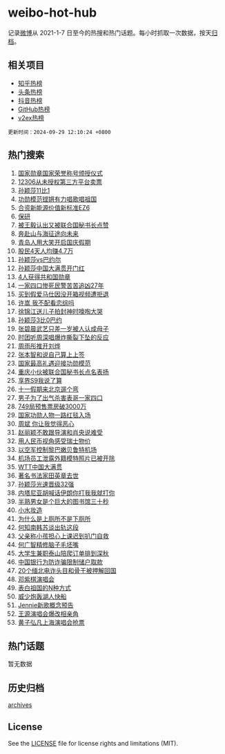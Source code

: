 # weibo-hot-hub

记录[微博](https://www.weibo.com)从 2021-1-7 日至今的热搜和热门话题。每小时抓取一次数据，按天[归档](archives)。

## 相关项目

- [知乎热榜](https://github.com/lonnyzhang423/zhihu-hot-hub)
- [头条热榜](https://github.com/lonnyzhang423/toutiao-hot-hub)
- [抖音热榜](https://github.com/lonnyzhang423/douyin-hot-hub)
- [GitHub热榜](https://github.com/lonnyzhang423/github-hot-hub)
- [v2ex热榜](https://github.com/lonnyzhang423/v2ex-hot-hub)


`更新时间：2024-09-29 12:10:24 +0800`

## 热门搜索

1. [国家勋章国家荣誉称号颁授仪式](https://m.weibo.cn/search?containerid=100103type%3D1%26t%3D10%26q%3D%23%E5%9B%BD%E5%AE%B6%E5%8B%8B%E7%AB%A0%E5%9B%BD%E5%AE%B6%E8%8D%A3%E8%AA%89%E7%A7%B0%E5%8F%B7%E9%A2%81%E6%8E%88%E4%BB%AA%E5%BC%8F%23&stream_entry_id=51&isnewpage=1&extparam=seat%3D1%26dgr%3D0%26filter_type%3Drealtimehot%26stream_entry_id%3D51%26c_type%3D51%26pos%3D0%26cate%3D10103%26q%3D%2523%25E5%259B%25BD%25E5%25AE%25B6%25E5%258B%258B%25E7%25AB%25A0%25E5%259B%25BD%25E5%25AE%25B6%25E8%258D%25A3%25E8%25AA%2589%25E7%25A7%25B0%25E5%258F%25B7%25E9%25A2%2581%25E6%258E%2588%25E4%25BB%25AA%25E5%25BC%258F%2523%26display_time%3D1727583023%26pre_seqid%3D17275830232980117138051)
1. [12306从未授权第三方平台卖票](https://m.weibo.cn/search?containerid=100103type%3D1%26t%3D10%26q%3D%2312306%E4%BB%8E%E6%9C%AA%E6%8E%88%E6%9D%83%E7%AC%AC%E4%B8%89%E6%96%B9%E5%B9%B3%E5%8F%B0%E5%8D%96%E7%A5%A8%23&stream_entry_id=31&isnewpage=1&extparam=seat%3D1%26realpos%3D1%26stream_entry_id%3D31%26band_rank%3D1%26q%3D%252312306%25E4%25BB%258E%25E6%259C%25AA%25E6%258E%2588%25E6%259D%2583%25E7%25AC%25AC%25E4%25B8%2589%25E6%2596%25B9%25E5%25B9%25B3%25E5%258F%25B0%25E5%258D%2596%25E7%25A5%25A8%2523%26flag%3D1%26filter_type%3Drealtimehot%26c_type%3D31%26pos%3D0%26lcate%3D5001%26cate%3D5001%26dgr%3D0%26display_time%3D1727583023%26pre_seqid%3D17275830232980117138051)
1. [孙颖莎11比1](https://m.weibo.cn/search?containerid=100103type%3D1%26t%3D10%26q%3D%23%E5%AD%99%E9%A2%96%E8%8E%8E11%E6%AF%941%23&stream_entry_id=31&isnewpage=1&extparam=seat%3D1%26realpos%3D2%26stream_entry_id%3D31%26band_rank%3D2%26q%3D%2523%25E5%25AD%2599%25E9%25A2%2596%25E8%258E%258E11%25E6%25AF%25941%2523%26flag%3D1%26filter_type%3Drealtimehot%26c_type%3D31%26pos%3D1%26lcate%3D5001%26cate%3D5001%26dgr%3D0%26display_time%3D1727583023%26pre_seqid%3D17275830232980117138051)
1. [功勋模范铿锵有力唱歌唱祖国](https://m.weibo.cn/search?containerid=100103type%3D1%26t%3D10%26q%3D%23%E5%8A%9F%E5%8B%8B%E6%A8%A1%E8%8C%83%E9%93%BF%E9%94%B5%E6%9C%89%E5%8A%9B%E5%94%B1%E6%AD%8C%E5%94%B1%E7%A5%96%E5%9B%BD%23&stream_entry_id=31&isnewpage=1&extparam=seat%3D1%26realpos%3D3%26stream_entry_id%3D31%26band_rank%3D3%26q%3D%2523%25E5%258A%259F%25E5%258B%258B%25E6%25A8%25A1%25E8%258C%2583%25E9%2593%25BF%25E9%2594%25B5%25E6%259C%2589%25E5%258A%259B%25E5%2594%25B1%25E6%25AD%258C%25E5%2594%25B1%25E7%25A5%2596%25E5%259B%25BD%2523%26flag%3D0%26filter_type%3Drealtimehot%26c_type%3D31%26pos%3D2%26lcate%3D5001%26cate%3D5001%26dgr%3D0%26display_time%3D1727583023%26pre_seqid%3D17275830232980117138051)
1. [合资新能源价值新标准EZ6](https://m.weibo.cn/search?containerid=100103type%3D1%26t%3D10%26q%3D%23%E5%90%88%E8%B5%84%E6%96%B0%E8%83%BD%E6%BA%90%E4%BB%B7%E5%80%BC%E6%96%B0%E6%A0%87%E5%87%86EZ6%23&stream_entry_id=31&isnewpage=1&extparam=seat%3D1%26topic_ad%3D1%26stream_entry_id%3D31%26band_rank%3D4%26q%3D%2523%25E5%2590%2588%25E8%25B5%2584%25E6%2596%25B0%25E8%2583%25BD%25E6%25BA%2590%25E4%25BB%25B7%25E5%2580%25BC%25E6%2596%25B0%25E6%25A0%2587%25E5%2587%2586EZ6%2523%26dgr%3D0%26filter_type%3Drealtimehot%26adid%3D257771%26c_type%3D31%26pos%3D3%26lcate%3D5001%26cate%3D5001%26is_ad_pos%3D1%26display_time%3D1727583023%26pre_seqid%3D17275830232980117138051)
1. [保研](https://m.weibo.cn/search?containerid=100103type%3D1%26t%3D10%26q%3D%E4%BF%9D%E7%A0%94&stream_entry_id=31&isnewpage=1&extparam=seat%3D1%26realpos%3D4%26stream_entry_id%3D31%26band_rank%3D4%26q%3D%25E4%25BF%259D%25E7%25A0%2594%26flag%3D1%26filter_type%3Drealtimehot%26c_type%3D31%26pos%3D4%26lcate%3D5001%26cate%3D5001%26dgr%3D0%26display_time%3D1727583023%26pre_seqid%3D17275830232980117138051)
1. [被王毅认出又被联合国秘书长点赞](https://m.weibo.cn/search?containerid=100103type%3D1%26t%3D10%26q%3D%23%E8%A2%AB%E7%8E%8B%E6%AF%85%E8%AE%A4%E5%87%BA%E5%8F%88%E8%A2%AB%E8%81%94%E5%90%88%E5%9B%BD%E7%A7%98%E4%B9%A6%E9%95%BF%E7%82%B9%E8%B5%9E%23&stream_entry_id=31&isnewpage=1&extparam=seat%3D1%26realpos%3D5%26stream_entry_id%3D31%26band_rank%3D5%26q%3D%2523%25E8%25A2%25AB%25E7%258E%258B%25E6%25AF%2585%25E8%25AE%25A4%25E5%2587%25BA%25E5%258F%2588%25E8%25A2%25AB%25E8%2581%2594%25E5%2590%2588%25E5%259B%25BD%25E7%25A7%2598%25E4%25B9%25A6%25E9%2595%25BF%25E7%2582%25B9%25E8%25B5%259E%2523%26flag%3D1%26filter_type%3Drealtimehot%26c_type%3D31%26pos%3D5%26lcate%3D5001%26cate%3D5001%26dgr%3D0%26display_time%3D1727583023%26pre_seqid%3D17275830232980117138051)
1. [奔赴山与海征途向未来](https://m.weibo.cn/search?containerid=100103type%3D1%26t%3D10%26q%3D%23%E5%A5%94%E8%B5%B4%E5%B1%B1%E4%B8%8E%E6%B5%B7%E5%BE%81%E9%80%94%E5%90%91%E6%9C%AA%E6%9D%A5%23&stream_entry_id=31&isnewpage=1&extparam=seat%3D1%26realpos%3D6%26stream_entry_id%3D31%26band_rank%3D6%26q%3D%2523%25E5%25A5%2594%25E8%25B5%25B4%25E5%25B1%25B1%25E4%25B8%258E%25E6%25B5%25B7%25E5%25BE%2581%25E9%2580%2594%25E5%2590%2591%25E6%259C%25AA%25E6%259D%25A5%2523%26flag%3D1%26filter_type%3Drealtimehot%26c_type%3D31%26pos%3D6%26lcate%3D5001%26cate%3D5001%26dgr%3D0%26display_time%3D1727583023%26pre_seqid%3D17275830232980117138051)
1. [青岛人用大笑开启国庆假期](https://m.weibo.cn/search?containerid=100103type%3D1%26t%3D10%26q%3D%23%E9%9D%92%E5%B2%9B%E4%BA%BA%E7%94%A8%E5%A4%A7%E7%AC%91%E5%BC%80%E5%90%AF%E5%9B%BD%E5%BA%86%E5%81%87%E6%9C%9F%23&stream_entry_id=31&isnewpage=1&extparam=seat%3D1%26topic_ad%3D1%26stream_entry_id%3D31%26band_rank%3D7%26q%3D%2523%25E9%259D%2592%25E5%25B2%259B%25E4%25BA%25BA%25E7%2594%25A8%25E5%25A4%25A7%25E7%25AC%2591%25E5%25BC%2580%25E5%2590%25AF%25E5%259B%25BD%25E5%25BA%2586%25E5%2581%2587%25E6%259C%259F%2523%26dgr%3D0%26filter_type%3Drealtimehot%26adid%3D257967%26c_type%3D31%26pos%3D7%26lcate%3D5001%26cate%3D5001%26is_ad_pos%3D1%26display_time%3D1727583023%26pre_seqid%3D17275830232980117138051)
1. [股民4天人均赚4.7万](https://m.weibo.cn/search?containerid=100103type%3D1%26t%3D10%26q%3D%23%E8%82%A1%E6%B0%914%E5%A4%A9%E4%BA%BA%E5%9D%87%E8%B5%9A4.7%E4%B8%87%23&stream_entry_id=31&isnewpage=1&extparam=seat%3D1%26realpos%3D7%26stream_entry_id%3D31%26band_rank%3D7%26q%3D%2523%25E8%2582%25A1%25E6%25B0%25914%25E5%25A4%25A9%25E4%25BA%25BA%25E5%259D%2587%25E8%25B5%259A4.7%25E4%25B8%2587%2523%26flag%3D2%26filter_type%3Drealtimehot%26c_type%3D31%26pos%3D8%26lcate%3D5001%26cate%3D5001%26dgr%3D0%26display_time%3D1727583023%26pre_seqid%3D17275830232980117138051)
1. [孙颖莎vs巴约尔](https://m.weibo.cn/search?containerid=100103type%3D1%26t%3D10%26q%3D%23%E5%AD%99%E9%A2%96%E8%8E%8Evs%E5%B7%B4%E7%BA%A6%E5%B0%94%23&stream_entry_id=31&isnewpage=1&extparam=seat%3D1%26realpos%3D8%26stream_entry_id%3D31%26band_rank%3D8%26q%3D%2523%25E5%25AD%2599%25E9%25A2%2596%25E8%258E%258Evs%25E5%25B7%25B4%25E7%25BA%25A6%25E5%25B0%2594%2523%26flag%3D0%26filter_type%3Drealtimehot%26c_type%3D31%26pos%3D9%26lcate%3D5001%26cate%3D5001%26dgr%3D0%26display_time%3D1727583023%26pre_seqid%3D17275830232980117138051)
1. [孙颖莎中国大满贯开门红](https://m.weibo.cn/search?containerid=100103type%3D1%26t%3D10%26q%3D%23%E5%AD%99%E9%A2%96%E8%8E%8E%E4%B8%AD%E5%9B%BD%E5%A4%A7%E6%BB%A1%E8%B4%AF%E5%BC%80%E9%97%A8%E7%BA%A2%23&stream_entry_id=31&isnewpage=1&extparam=seat%3D1%26realpos%3D9%26stream_entry_id%3D31%26band_rank%3D9%26q%3D%2523%25E5%25AD%2599%25E9%25A2%2596%25E8%258E%258E%25E4%25B8%25AD%25E5%259B%25BD%25E5%25A4%25A7%25E6%25BB%25A1%25E8%25B4%25AF%25E5%25BC%2580%25E9%2597%25A8%25E7%25BA%25A2%2523%26flag%3D1%26filter_type%3Drealtimehot%26c_type%3D31%26pos%3D10%26lcate%3D5001%26cate%3D5001%26dgr%3D0%26display_time%3D1727583023%26pre_seqid%3D17275830232980117138051)
1. [4人获得共和国勋章](https://m.weibo.cn/search?containerid=100103type%3D1%26t%3D10%26q%3D%234%E4%BA%BA%E8%8E%B7%E5%BE%97%E5%85%B1%E5%92%8C%E5%9B%BD%E5%8B%8B%E7%AB%A0%23&stream_entry_id=31&isnewpage=1&extparam=seat%3D1%26realpos%3D10%26stream_entry_id%3D31%26band_rank%3D10%26q%3D%25234%25E4%25BA%25BA%25E8%258E%25B7%25E5%25BE%2597%25E5%2585%25B1%25E5%2592%258C%25E5%259B%25BD%25E5%258B%258B%25E7%25AB%25A0%2523%26flag%3D1%26filter_type%3Drealtimehot%26c_type%3D31%26pos%3D11%26lcate%3D5001%26cate%3D5001%26dgr%3D0%26display_time%3D1727583023%26pre_seqid%3D17275830232980117138051)
1. [一家四口惨死民警苦苦追凶27年](https://m.weibo.cn/search?containerid=100103type%3D1%26t%3D10%26q%3D%23%E4%B8%80%E5%AE%B6%E5%9B%9B%E5%8F%A3%E6%83%A8%E6%AD%BB%E6%B0%91%E8%AD%A6%E8%8B%A6%E8%8B%A6%E8%BF%BD%E5%87%B627%E5%B9%B4%23&stream_entry_id=31&isnewpage=1&extparam=seat%3D1%26realpos%3D11%26stream_entry_id%3D31%26band_rank%3D11%26q%3D%2523%25E4%25B8%2580%25E5%25AE%25B6%25E5%259B%259B%25E5%258F%25A3%25E6%2583%25A8%25E6%25AD%25BB%25E6%25B0%2591%25E8%25AD%25A6%25E8%258B%25A6%25E8%258B%25A6%25E8%25BF%25BD%25E5%2587%25B627%25E5%25B9%25B4%2523%26flag%3D1%26filter_type%3Drealtimehot%26c_type%3D31%26pos%3D12%26lcate%3D5001%26cate%3D5001%26dgr%3D0%26display_time%3D1727583023%26pre_seqid%3D17275830232980117138051)
1. [买到假爱马仕因没开箱视频遭拒退](https://m.weibo.cn/search?containerid=100103type%3D1%26t%3D10%26q%3D%23%E4%B9%B0%E5%88%B0%E5%81%87%E7%88%B1%E9%A9%AC%E4%BB%95%E5%9B%A0%E6%B2%A1%E5%BC%80%E7%AE%B1%E8%A7%86%E9%A2%91%E9%81%AD%E6%8B%92%E9%80%80%23&stream_entry_id=31&isnewpage=1&extparam=seat%3D1%26realpos%3D12%26stream_entry_id%3D31%26band_rank%3D12%26q%3D%2523%25E4%25B9%25B0%25E5%2588%25B0%25E5%2581%2587%25E7%2588%25B1%25E9%25A9%25AC%25E4%25BB%2595%25E5%259B%25A0%25E6%25B2%25A1%25E5%25BC%2580%25E7%25AE%25B1%25E8%25A7%2586%25E9%25A2%2591%25E9%2581%25AD%25E6%258B%2592%25E9%2580%2580%2523%26flag%3D1%26filter_type%3Drealtimehot%26c_type%3D31%26pos%3D13%26lcate%3D5001%26cate%3D5001%26dgr%3D0%26display_time%3D1727583023%26pre_seqid%3D17275830232980117138051)
1. [许嵩 我不配看恋综吗](https://m.weibo.cn/search?containerid=100103type%3D1%26t%3D10%26q%3D%E8%AE%B8%E5%B5%A9+%E6%88%91%E4%B8%8D%E9%85%8D%E7%9C%8B%E6%81%8B%E7%BB%BC%E5%90%97&stream_entry_id=31&isnewpage=1&extparam=seat%3D1%26realpos%3D13%26stream_entry_id%3D31%26band_rank%3D13%26q%3D%25E8%25AE%25B8%25E5%25B5%25A9%2520%25E6%2588%2591%25E4%25B8%258D%25E9%2585%258D%25E7%259C%258B%25E6%2581%258B%25E7%25BB%25BC%25E5%2590%2597%26flag%3D2%26filter_type%3Drealtimehot%26c_type%3D31%26pos%3D14%26lcate%3D5001%26cate%3D5001%26dgr%3D0%26display_time%3D1727583023%26pre_seqid%3D17275830232980117138051)
1. [徐锦江送儿子拍封神时嚎啕大哭](https://m.weibo.cn/search?containerid=100103type%3D1%26t%3D10%26q%3D%E5%BE%90%E9%94%A6%E6%B1%9F%E9%80%81%E5%84%BF%E5%AD%90%E6%8B%8D%E5%B0%81%E7%A5%9E%E6%97%B6%E5%9A%8E%E5%95%95%E5%A4%A7%E5%93%AD&stream_entry_id=31&isnewpage=1&extparam=seat%3D1%26realpos%3D14%26stream_entry_id%3D31%26band_rank%3D14%26q%3D%25E5%25BE%2590%25E9%2594%25A6%25E6%25B1%259F%25E9%2580%2581%25E5%2584%25BF%25E5%25AD%2590%25E6%258B%258D%25E5%25B0%2581%25E7%25A5%259E%25E6%2597%25B6%25E5%259A%258E%25E5%2595%2595%25E5%25A4%25A7%25E5%2593%25AD%26flag%3D1%26filter_type%3Drealtimehot%26c_type%3D31%26pos%3D15%26lcate%3D5001%26cate%3D5001%26dgr%3D0%26display_time%3D1727583023%26pre_seqid%3D17275830232980117138051)
1. [孙颖莎3比0巴约](https://m.weibo.cn/search?containerid=100103type%3D1%26t%3D10%26q%3D%23%E5%AD%99%E9%A2%96%E8%8E%8E3%E6%AF%940%E5%B7%B4%E7%BA%A6%23&stream_entry_id=31&isnewpage=1&extparam=seat%3D1%26realpos%3D15%26stream_entry_id%3D31%26band_rank%3D15%26q%3D%2523%25E5%25AD%2599%25E9%25A2%2596%25E8%258E%258E3%25E6%25AF%25940%25E5%25B7%25B4%25E7%25BA%25A6%2523%26flag%3D1%26filter_type%3Drealtimehot%26c_type%3D31%26pos%3D16%26lcate%3D5001%26cate%3D5001%26dgr%3D0%26display_time%3D1727583023%26pre_seqid%3D17275830232980117138051)
1. [张碧晨武艺只差一岁被人认成母子](https://m.weibo.cn/search?containerid=100103type%3D1%26t%3D10%26q%3D%E5%BC%A0%E7%A2%A7%E6%99%A8%E6%AD%A6%E8%89%BA%E5%8F%AA%E5%B7%AE%E4%B8%80%E5%B2%81%E8%A2%AB%E4%BA%BA%E8%AE%A4%E6%88%90%E6%AF%8D%E5%AD%90&stream_entry_id=31&isnewpage=1&extparam=seat%3D1%26realpos%3D16%26stream_entry_id%3D31%26band_rank%3D16%26q%3D%25E5%25BC%25A0%25E7%25A2%25A7%25E6%2599%25A8%25E6%25AD%25A6%25E8%2589%25BA%25E5%258F%25AA%25E5%25B7%25AE%25E4%25B8%2580%25E5%25B2%2581%25E8%25A2%25AB%25E4%25BA%25BA%25E8%25AE%25A4%25E6%2588%2590%25E6%25AF%258D%25E5%25AD%2590%26flag%3D1%26filter_type%3Drealtimehot%26c_type%3D31%26pos%3D17%26lcate%3D5001%26cate%3D5001%26dgr%3D0%26display_time%3D1727583023%26pre_seqid%3D17275830232980117138051)
1. [时团听周深唱爆炸撕裂下坠的反应](https://m.weibo.cn/search?containerid=100103type%3D1%26t%3D10%26q%3D%23%E6%97%B6%E5%9B%A2%E5%90%AC%E5%91%A8%E6%B7%B1%E5%94%B1%E7%88%86%E7%82%B8%E6%92%95%E8%A3%82%E4%B8%8B%E5%9D%A0%E7%9A%84%E5%8F%8D%E5%BA%94%23&stream_entry_id=31&isnewpage=1&extparam=seat%3D1%26realpos%3D17%26stream_entry_id%3D31%26band_rank%3D17%26q%3D%2523%25E6%2597%25B6%25E5%259B%25A2%25E5%2590%25AC%25E5%2591%25A8%25E6%25B7%25B1%25E5%2594%25B1%25E7%2588%2586%25E7%2582%25B8%25E6%2592%2595%25E8%25A3%2582%25E4%25B8%258B%25E5%259D%25A0%25E7%259A%2584%25E5%258F%258D%25E5%25BA%2594%2523%26flag%3D1%26filter_type%3Drealtimehot%26c_type%3D31%26pos%3D18%26lcate%3D5001%26cate%3D5001%26dgr%3D0%26display_time%3D1727583023%26pre_seqid%3D17275830232980117138051)
1. [周雨彤推开刘烨](https://m.weibo.cn/search?containerid=100103type%3D1%26t%3D10%26q%3D%E5%91%A8%E9%9B%A8%E5%BD%A4%E6%8E%A8%E5%BC%80%E5%88%98%E7%83%A8&stream_entry_id=31&isnewpage=1&extparam=seat%3D1%26realpos%3D18%26stream_entry_id%3D31%26band_rank%3D18%26q%3D%25E5%2591%25A8%25E9%259B%25A8%25E5%25BD%25A4%25E6%258E%25A8%25E5%25BC%2580%25E5%2588%2598%25E7%2583%25A8%26flag%3D0%26filter_type%3Drealtimehot%26c_type%3D31%26pos%3D19%26lcate%3D5001%26cate%3D5001%26dgr%3D0%26display_time%3D1727583023%26pre_seqid%3D17275830232980117138051)
1. [张本智和说自己算上上签](https://m.weibo.cn/search?containerid=100103type%3D1%26t%3D10%26q%3D%23%E5%BC%A0%E6%9C%AC%E6%99%BA%E5%92%8C%E8%AF%B4%E8%87%AA%E5%B7%B1%E7%AE%97%E4%B8%8A%E4%B8%8A%E7%AD%BE%23&stream_entry_id=31&isnewpage=1&extparam=seat%3D1%26realpos%3D19%26stream_entry_id%3D31%26band_rank%3D19%26q%3D%2523%25E5%25BC%25A0%25E6%259C%25AC%25E6%2599%25BA%25E5%2592%258C%25E8%25AF%25B4%25E8%2587%25AA%25E5%25B7%25B1%25E7%25AE%2597%25E4%25B8%258A%25E4%25B8%258A%25E7%25AD%25BE%2523%26flag%3D1%26filter_type%3Drealtimehot%26c_type%3D31%26pos%3D20%26lcate%3D5001%26cate%3D5001%26dgr%3D0%26display_time%3D1727583023%26pre_seqid%3D17275830232980117138051)
1. [国家最高礼遇迎接功勋模范](https://m.weibo.cn/search?containerid=100103type%3D1%26t%3D10%26q%3D%23%E5%9B%BD%E5%AE%B6%E6%9C%80%E9%AB%98%E7%A4%BC%E9%81%87%E8%BF%8E%E6%8E%A5%E5%8A%9F%E5%8B%8B%E6%A8%A1%E8%8C%83%23&stream_entry_id=31&isnewpage=1&extparam=seat%3D1%26realpos%3D20%26stream_entry_id%3D31%26band_rank%3D20%26q%3D%2523%25E5%259B%25BD%25E5%25AE%25B6%25E6%259C%2580%25E9%25AB%2598%25E7%25A4%25BC%25E9%2581%2587%25E8%25BF%258E%25E6%258E%25A5%25E5%258A%259F%25E5%258B%258B%25E6%25A8%25A1%25E8%258C%2583%2523%26flag%3D0%26filter_type%3Drealtimehot%26c_type%3D31%26pos%3D21%26lcate%3D5001%26cate%3D5001%26dgr%3D0%26display_time%3D1727583023%26pre_seqid%3D17275830232980117138051)
1. [重庆小伙被联合国秘书长点名表扬](https://m.weibo.cn/search?containerid=100103type%3D1%26t%3D10%26q%3D%23%E9%87%8D%E5%BA%86%E5%B0%8F%E4%BC%99%E8%A2%AB%E8%81%94%E5%90%88%E5%9B%BD%E7%A7%98%E4%B9%A6%E9%95%BF%E7%82%B9%E5%90%8D%E8%A1%A8%E6%89%AC%23&stream_entry_id=31&isnewpage=1&extparam=seat%3D1%26realpos%3D21%26stream_entry_id%3D31%26band_rank%3D21%26q%3D%2523%25E9%2587%258D%25E5%25BA%2586%25E5%25B0%258F%25E4%25BC%2599%25E8%25A2%25AB%25E8%2581%2594%25E5%2590%2588%25E5%259B%25BD%25E7%25A7%2598%25E4%25B9%25A6%25E9%2595%25BF%25E7%2582%25B9%25E5%2590%258D%25E8%25A1%25A8%25E6%2589%25AC%2523%26flag%3D1%26filter_type%3Drealtimehot%26c_type%3D31%26pos%3D22%26lcate%3D5001%26cate%3D5001%26dgr%3D0%26display_time%3D1727583023%26pre_seqid%3D17275830232980117138051)
1. [享界S9我说了算](https://m.weibo.cn/search?containerid=100103type%3D1%26t%3D10%26q%3D%23%E4%BA%AB%E7%95%8CS9%E6%88%91%E8%AF%B4%E4%BA%86%E7%AE%97%23&stream_entry_id=31&isnewpage=1&extparam=seat%3D1%26realpos%3D22%26stream_entry_id%3D31%26band_rank%3D22%26q%3D%2523%25E4%25BA%25AB%25E7%2595%258CS9%25E6%2588%2591%25E8%25AF%25B4%25E4%25BA%2586%25E7%25AE%2597%2523%26flag%3D0%26filter_type%3Drealtimehot%26adid%3D257735%26c_type%3D31%26pos%3D23%26lcate%3D5001%26cate%3D5001%26dgr%3D0%26display_time%3D1727583023%26pre_seqid%3D17275830232980117138051)
1. [十一假期来北京遛个弯](https://m.weibo.cn/search?containerid=100103type%3D1%26t%3D10%26q%3D%23%E5%8D%81%E4%B8%80%E5%81%87%E6%9C%9F%E6%9D%A5%E5%8C%97%E4%BA%AC%E9%81%9B%E4%B8%AA%E5%BC%AF%23&stream_entry_id=31&isnewpage=1&extparam=seat%3D1%26realpos%3D23%26stream_entry_id%3D31%26band_rank%3D23%26q%3D%2523%25E5%258D%2581%25E4%25B8%2580%25E5%2581%2587%25E6%259C%259F%25E6%259D%25A5%25E5%258C%2597%25E4%25BA%25AC%25E9%2581%259B%25E4%25B8%25AA%25E5%25BC%25AF%2523%26flag%3D0%26filter_type%3Drealtimehot%26adid%3D256992%26c_type%3D31%26pos%3D24%26lcate%3D5001%26cate%3D5001%26dgr%3D0%26display_time%3D1727583023%26pre_seqid%3D17275830232980117138051)
1. [男子为了出气杀害表哥一家四口](https://m.weibo.cn/search?containerid=100103type%3D1%26t%3D10%26q%3D%23%E7%94%B7%E5%AD%90%E4%B8%BA%E4%BA%86%E5%87%BA%E6%B0%94%E6%9D%80%E5%AE%B3%E8%A1%A8%E5%93%A5%E4%B8%80%E5%AE%B6%E5%9B%9B%E5%8F%A3%23&stream_entry_id=31&isnewpage=1&extparam=seat%3D1%26realpos%3D24%26stream_entry_id%3D31%26band_rank%3D24%26q%3D%2523%25E7%2594%25B7%25E5%25AD%2590%25E4%25B8%25BA%25E4%25BA%2586%25E5%2587%25BA%25E6%25B0%2594%25E6%259D%2580%25E5%25AE%25B3%25E8%25A1%25A8%25E5%2593%25A5%25E4%25B8%2580%25E5%25AE%25B6%25E5%259B%259B%25E5%258F%25A3%2523%26flag%3D1%26filter_type%3Drealtimehot%26c_type%3D31%26pos%3D25%26lcate%3D5001%26cate%3D5001%26dgr%3D0%26display_time%3D1727583023%26pre_seqid%3D17275830232980117138051)
1. [749局预售票房破3000万](https://m.weibo.cn/search?containerid=100103type%3D1%26t%3D10%26q%3D%23749%E5%B1%80%E9%A2%84%E5%94%AE%E7%A5%A8%E6%88%BF%E7%A0%B43000%E4%B8%87%23&stream_entry_id=31&isnewpage=1&extparam=seat%3D1%26realpos%3D25%26stream_entry_id%3D31%26band_rank%3D25%26q%3D%2523749%25E5%25B1%2580%25E9%25A2%2584%25E5%2594%25AE%25E7%25A5%25A8%25E6%2588%25BF%25E7%25A0%25B43000%25E4%25B8%2587%2523%26flag%3D1%26filter_type%3Drealtimehot%26c_type%3D31%26pos%3D26%26lcate%3D5001%26cate%3D5001%26dgr%3D0%26display_time%3D1727583023%26pre_seqid%3D17275830232980117138051)
1. [国家功勋人物一路红毯入场](https://m.weibo.cn/search?containerid=100103type%3D1%26t%3D10%26q%3D%23%E5%9B%BD%E5%AE%B6%E5%8A%9F%E5%8B%8B%E4%BA%BA%E7%89%A9%E4%B8%80%E8%B7%AF%E7%BA%A2%E6%AF%AF%E5%85%A5%E5%9C%BA%23&stream_entry_id=31&isnewpage=1&extparam=seat%3D1%26realpos%3D26%26stream_entry_id%3D31%26band_rank%3D26%26q%3D%2523%25E5%259B%25BD%25E5%25AE%25B6%25E5%258A%259F%25E5%258B%258B%25E4%25BA%25BA%25E7%2589%25A9%25E4%25B8%2580%25E8%25B7%25AF%25E7%25BA%25A2%25E6%25AF%25AF%25E5%2585%25A5%25E5%259C%25BA%2523%26flag%3D0%26filter_type%3Drealtimehot%26c_type%3D31%26pos%3D27%26lcate%3D5001%26cate%3D5001%26dgr%3D0%26display_time%3D1727583023%26pre_seqid%3D17275830232980117138051)
1. [周斌 你让我觉得恶心](https://m.weibo.cn/search?containerid=100103type%3D1%26t%3D10%26q%3D%E5%91%A8%E6%96%8C+%E4%BD%A0%E8%AE%A9%E6%88%91%E8%A7%89%E5%BE%97%E6%81%B6%E5%BF%83&stream_entry_id=31&isnewpage=1&extparam=seat%3D1%26realpos%3D27%26stream_entry_id%3D31%26band_rank%3D27%26q%3D%25E5%2591%25A8%25E6%2596%258C%2520%25E4%25BD%25A0%25E8%25AE%25A9%25E6%2588%2591%25E8%25A7%2589%25E5%25BE%2597%25E6%2581%25B6%25E5%25BF%2583%26flag%3D1%26filter_type%3Drealtimehot%26c_type%3D31%26pos%3D28%26lcate%3D5001%26cate%3D5001%26dgr%3D0%26display_time%3D1727583023%26pre_seqid%3D17275830232980117138051)
1. [赵丽颖不敢跟导演和肖央说难受](https://m.weibo.cn/search?containerid=100103type%3D1%26t%3D10%26q%3D%23%E8%B5%B5%E4%B8%BD%E9%A2%96%E4%B8%8D%E6%95%A2%E8%B7%9F%E5%AF%BC%E6%BC%94%E5%92%8C%E8%82%96%E5%A4%AE%E8%AF%B4%E9%9A%BE%E5%8F%97%23&stream_entry_id=31&isnewpage=1&extparam=seat%3D1%26realpos%3D28%26stream_entry_id%3D31%26band_rank%3D28%26q%3D%2523%25E8%25B5%25B5%25E4%25B8%25BD%25E9%25A2%2596%25E4%25B8%258D%25E6%2595%25A2%25E8%25B7%259F%25E5%25AF%25BC%25E6%25BC%2594%25E5%2592%258C%25E8%2582%2596%25E5%25A4%25AE%25E8%25AF%25B4%25E9%259A%25BE%25E5%258F%2597%2523%26flag%3D0%26filter_type%3Drealtimehot%26c_type%3D31%26pos%3D29%26lcate%3D5001%26cate%3D5001%26dgr%3D0%26display_time%3D1727583023%26pre_seqid%3D17275830232980117138051)
1. [用人民币视角感受瑞士物价](https://m.weibo.cn/search?containerid=100103type%3D1%26t%3D10%26q%3D%E7%94%A8%E4%BA%BA%E6%B0%91%E5%B8%81%E8%A7%86%E8%A7%92%E6%84%9F%E5%8F%97%E7%91%9E%E5%A3%AB%E7%89%A9%E4%BB%B7&stream_entry_id=31&isnewpage=1&extparam=seat%3D1%26realpos%3D29%26stream_entry_id%3D31%26band_rank%3D29%26q%3D%25E7%2594%25A8%25E4%25BA%25BA%25E6%25B0%2591%25E5%25B8%2581%25E8%25A7%2586%25E8%25A7%2592%25E6%2584%259F%25E5%258F%2597%25E7%2591%259E%25E5%25A3%25AB%25E7%2589%25A9%25E4%25BB%25B7%26flag%3D0%26filter_type%3Drealtimehot%26c_type%3D31%26pos%3D30%26lcate%3D5001%26cate%3D5001%26dgr%3D0%26display_time%3D1727583023%26pre_seqid%3D17275830232980117138051)
1. [以空军控制黎巴嫩贝鲁特机场](https://m.weibo.cn/search?containerid=100103type%3D1%26t%3D10%26q%3D%23%E4%BB%A5%E7%A9%BA%E5%86%9B%E6%8E%A7%E5%88%B6%E9%BB%8E%E5%B7%B4%E5%AB%A9%E8%B4%9D%E9%B2%81%E7%89%B9%E6%9C%BA%E5%9C%BA%23&stream_entry_id=31&isnewpage=1&extparam=seat%3D1%26realpos%3D30%26stream_entry_id%3D31%26band_rank%3D30%26q%3D%2523%25E4%25BB%25A5%25E7%25A9%25BA%25E5%2586%259B%25E6%258E%25A7%25E5%2588%25B6%25E9%25BB%258E%25E5%25B7%25B4%25E5%25AB%25A9%25E8%25B4%259D%25E9%25B2%2581%25E7%2589%25B9%25E6%259C%25BA%25E5%259C%25BA%2523%26flag%3D1%26filter_type%3Drealtimehot%26c_type%3D31%26pos%3D31%26lcate%3D5001%26cate%3D5001%26dgr%3D0%26display_time%3D1727583023%26pre_seqid%3D17275830232980117138051)
1. [机场员工泄露外籍模特照片已被开除](https://m.weibo.cn/search?containerid=100103type%3D1%26t%3D10%26q%3D%23%E6%9C%BA%E5%9C%BA%E5%91%98%E5%B7%A5%E6%B3%84%E9%9C%B2%E5%A4%96%E7%B1%8D%E6%A8%A1%E7%89%B9%E7%85%A7%E7%89%87%E5%B7%B2%E8%A2%AB%E5%BC%80%E9%99%A4%23&stream_entry_id=31&isnewpage=1&extparam=seat%3D1%26realpos%3D31%26stream_entry_id%3D31%26band_rank%3D31%26q%3D%2523%25E6%259C%25BA%25E5%259C%25BA%25E5%2591%2598%25E5%25B7%25A5%25E6%25B3%2584%25E9%259C%25B2%25E5%25A4%2596%25E7%25B1%258D%25E6%25A8%25A1%25E7%2589%25B9%25E7%2585%25A7%25E7%2589%2587%25E5%25B7%25B2%25E8%25A2%25AB%25E5%25BC%2580%25E9%2599%25A4%2523%26flag%3D1%26filter_type%3Drealtimehot%26c_type%3D31%26pos%3D32%26lcate%3D5001%26cate%3D5001%26dgr%3D0%26display_time%3D1727583023%26pre_seqid%3D17275830232980117138051)
1. [WTT中国大满贯](https://m.weibo.cn/search?containerid=100103type%3D1%26t%3D10%26q%3DWTT%E4%B8%AD%E5%9B%BD%E5%A4%A7%E6%BB%A1%E8%B4%AF&stream_entry_id=31&isnewpage=1&extparam=seat%3D1%26realpos%3D32%26stream_entry_id%3D31%26band_rank%3D32%26q%3DWTT%25E4%25B8%25AD%25E5%259B%25BD%25E5%25A4%25A7%25E6%25BB%25A1%25E8%25B4%25AF%26flag%3D1%26filter_type%3Drealtimehot%26c_type%3D31%26pos%3D33%26lcate%3D5001%26cate%3D5001%26dgr%3D0%26display_time%3D1727583023%26pre_seqid%3D17275830232980117138051)
1. [著名书法家田英章去世](https://m.weibo.cn/search?containerid=100103type%3D1%26t%3D10%26q%3D%E8%91%97%E5%90%8D%E4%B9%A6%E6%B3%95%E5%AE%B6%E7%94%B0%E8%8B%B1%E7%AB%A0%E5%8E%BB%E4%B8%96&stream_entry_id=31&isnewpage=1&extparam=seat%3D1%26realpos%3D33%26stream_entry_id%3D31%26band_rank%3D33%26q%3D%25E8%2591%2597%25E5%2590%258D%25E4%25B9%25A6%25E6%25B3%2595%25E5%25AE%25B6%25E7%2594%25B0%25E8%258B%25B1%25E7%25AB%25A0%25E5%258E%25BB%25E4%25B8%2596%26flag%3D0%26filter_type%3Drealtimehot%26c_type%3D31%26pos%3D34%26lcate%3D5001%26cate%3D5001%26dgr%3D0%26display_time%3D1727583023%26pre_seqid%3D17275830232980117138051)
1. [孙颖莎光速晋级32强](https://m.weibo.cn/search?containerid=100103type%3D1%26t%3D10%26q%3D%23%E5%AD%99%E9%A2%96%E8%8E%8E%E5%85%89%E9%80%9F%E6%99%8B%E7%BA%A732%E5%BC%BA%23&stream_entry_id=31&isnewpage=1&extparam=seat%3D1%26realpos%3D34%26stream_entry_id%3D31%26band_rank%3D34%26q%3D%2523%25E5%25AD%2599%25E9%25A2%2596%25E8%258E%258E%25E5%2585%2589%25E9%2580%259F%25E6%2599%258B%25E7%25BA%25A732%25E5%25BC%25BA%2523%26flag%3D1%26filter_type%3Drealtimehot%26c_type%3D31%26pos%3D35%26lcate%3D5001%26cate%3D5001%26dgr%3D0%26display_time%3D1727583023%26pre_seqid%3D17275830232980117138051)
1. [内塔尼亚胡喊话伊朗你打我我就打你](https://m.weibo.cn/search?containerid=100103type%3D1%26t%3D10%26q%3D%23%E5%86%85%E5%A1%94%E5%B0%BC%E4%BA%9A%E8%83%A1%E5%96%8A%E8%AF%9D%E4%BC%8A%E6%9C%97%E4%BD%A0%E6%89%93%E6%88%91%E6%88%91%E5%B0%B1%E6%89%93%E4%BD%A0%23&stream_entry_id=31&isnewpage=1&extparam=seat%3D1%26realpos%3D35%26stream_entry_id%3D31%26band_rank%3D35%26q%3D%2523%25E5%2586%2585%25E5%25A1%2594%25E5%25B0%25BC%25E4%25BA%259A%25E8%2583%25A1%25E5%2596%258A%25E8%25AF%259D%25E4%25BC%258A%25E6%259C%2597%25E4%25BD%25A0%25E6%2589%2593%25E6%2588%2591%25E6%2588%2591%25E5%25B0%25B1%25E6%2589%2593%25E4%25BD%25A0%2523%26flag%3D0%26filter_type%3Drealtimehot%26c_type%3D31%26pos%3D36%26lcate%3D5001%26cate%3D5001%26dgr%3D0%26display_time%3D1727583023%26pre_seqid%3D17275830232980117138051)
1. [半熟男女是个巨大的图书馆三十秒](https://m.weibo.cn/search?containerid=100103type%3D1%26t%3D10%26q%3D%E5%8D%8A%E7%86%9F%E7%94%B7%E5%A5%B3%E6%98%AF%E4%B8%AA%E5%B7%A8%E5%A4%A7%E7%9A%84%E5%9B%BE%E4%B9%A6%E9%A6%86%E4%B8%89%E5%8D%81%E7%A7%92&stream_entry_id=31&isnewpage=1&extparam=seat%3D1%26realpos%3D36%26stream_entry_id%3D31%26band_rank%3D36%26q%3D%25E5%258D%258A%25E7%2586%259F%25E7%2594%25B7%25E5%25A5%25B3%25E6%2598%25AF%25E4%25B8%25AA%25E5%25B7%25A8%25E5%25A4%25A7%25E7%259A%2584%25E5%259B%25BE%25E4%25B9%25A6%25E9%25A6%2586%25E4%25B8%2589%25E5%258D%2581%25E7%25A7%2592%26flag%3D1%26filter_type%3Drealtimehot%26c_type%3D31%26pos%3D37%26lcate%3D5001%26cate%3D5001%26dgr%3D0%26display_time%3D1727583023%26pre_seqid%3D17275830232980117138051)
1. [小水妆造](https://m.weibo.cn/search?containerid=100103type%3D1%26t%3D10%26q%3D%23%E5%B0%8F%E6%B0%B4%E5%A6%86%E9%80%A0%23&stream_entry_id=31&isnewpage=1&extparam=seat%3D1%26realpos%3D37%26stream_entry_id%3D31%26band_rank%3D37%26q%3D%2523%25E5%25B0%258F%25E6%25B0%25B4%25E5%25A6%2586%25E9%2580%25A0%2523%26flag%3D0%26filter_type%3Drealtimehot%26c_type%3D31%26pos%3D38%26lcate%3D5001%26cate%3D5001%26dgr%3D0%26display_time%3D1727583023%26pre_seqid%3D17275830232980117138051)
1. [为什么是上厕所不是下厕所](https://m.weibo.cn/search?containerid=100103type%3D1%26t%3D10%26q%3D%23%E4%B8%BA%E4%BB%80%E4%B9%88%E6%98%AF%E4%B8%8A%E5%8E%95%E6%89%80%E4%B8%8D%E6%98%AF%E4%B8%8B%E5%8E%95%E6%89%80%23&stream_entry_id=31&isnewpage=1&extparam=seat%3D1%26realpos%3D38%26stream_entry_id%3D31%26band_rank%3D38%26q%3D%2523%25E4%25B8%25BA%25E4%25BB%2580%25E4%25B9%2588%25E6%2598%25AF%25E4%25B8%258A%25E5%258E%2595%25E6%2589%2580%25E4%25B8%258D%25E6%2598%25AF%25E4%25B8%258B%25E5%258E%2595%25E6%2589%2580%2523%26flag%3D0%26filter_type%3Drealtimehot%26c_type%3D31%26pos%3D39%26lcate%3D5001%26cate%3D5001%26dgr%3D0%26display_time%3D1727583023%26pre_seqid%3D17275830232980117138051)
1. [何知南韩苏谈出轨这段](https://m.weibo.cn/search?containerid=100103type%3D1%26t%3D10%26q%3D%E4%BD%95%E7%9F%A5%E5%8D%97%E9%9F%A9%E8%8B%8F%E8%B0%88%E5%87%BA%E8%BD%A8%E8%BF%99%E6%AE%B5&stream_entry_id=31&isnewpage=1&extparam=seat%3D1%26realpos%3D39%26stream_entry_id%3D31%26band_rank%3D39%26q%3D%25E4%25BD%2595%25E7%259F%25A5%25E5%258D%2597%25E9%259F%25A9%25E8%258B%258F%25E8%25B0%2588%25E5%2587%25BA%25E8%25BD%25A8%25E8%25BF%2599%25E6%25AE%25B5%26flag%3D1%26filter_type%3Drealtimehot%26c_type%3D31%26pos%3D40%26lcate%3D5001%26cate%3D5001%26dgr%3D0%26display_time%3D1727583023%26pre_seqid%3D17275830232980117138051)
1. [父亲称小孩担心上课迟到扒门自救](https://m.weibo.cn/search?containerid=100103type%3D1%26t%3D10%26q%3D%23%E7%88%B6%E4%BA%B2%E7%A7%B0%E5%B0%8F%E5%AD%A9%E6%8B%85%E5%BF%83%E4%B8%8A%E8%AF%BE%E8%BF%9F%E5%88%B0%E6%89%92%E9%97%A8%E8%87%AA%E6%95%91%23&stream_entry_id=31&isnewpage=1&extparam=seat%3D1%26realpos%3D40%26stream_entry_id%3D31%26band_rank%3D40%26q%3D%2523%25E7%2588%25B6%25E4%25BA%25B2%25E7%25A7%25B0%25E5%25B0%258F%25E5%25AD%25A9%25E6%258B%2585%25E5%25BF%2583%25E4%25B8%258A%25E8%25AF%25BE%25E8%25BF%259F%25E5%2588%25B0%25E6%2589%2592%25E9%2597%25A8%25E8%2587%25AA%25E6%2595%2591%2523%26flag%3D1%26filter_type%3Drealtimehot%26c_type%3D31%26pos%3D41%26lcate%3D5001%26cate%3D5001%26dgr%3D0%26display_time%3D1727583023%26pre_seqid%3D17275830232980117138051)
1. [何广智精修脑子毛坯嘴](https://m.weibo.cn/search?containerid=100103type%3D1%26t%3D10%26q%3D%E4%BD%95%E5%B9%BF%E6%99%BA%E7%B2%BE%E4%BF%AE%E8%84%91%E5%AD%90%E6%AF%9B%E5%9D%AF%E5%98%B4&stream_entry_id=31&isnewpage=1&extparam=seat%3D1%26realpos%3D41%26stream_entry_id%3D31%26band_rank%3D41%26q%3D%25E4%25BD%2595%25E5%25B9%25BF%25E6%2599%25BA%25E7%25B2%25BE%25E4%25BF%25AE%25E8%2584%2591%25E5%25AD%2590%25E6%25AF%259B%25E5%259D%25AF%25E5%2598%25B4%26flag%3D1%26filter_type%3Drealtimehot%26c_type%3D31%26pos%3D42%26lcate%3D5001%26cate%3D5001%26dgr%3D0%26display_time%3D1727583023%26pre_seqid%3D17275830232980117138051)
1. [大学生兼职泰山陪爬订单排到深秋](https://m.weibo.cn/search?containerid=100103type%3D1%26t%3D10%26q%3D%23%E5%A4%A7%E5%AD%A6%E7%94%9F%E5%85%BC%E8%81%8C%E6%B3%B0%E5%B1%B1%E9%99%AA%E7%88%AC%E8%AE%A2%E5%8D%95%E6%8E%92%E5%88%B0%E6%B7%B1%E7%A7%8B%23&stream_entry_id=31&isnewpage=1&extparam=seat%3D1%26realpos%3D42%26stream_entry_id%3D31%26band_rank%3D42%26q%3D%2523%25E5%25A4%25A7%25E5%25AD%25A6%25E7%2594%259F%25E5%2585%25BC%25E8%2581%258C%25E6%25B3%25B0%25E5%25B1%25B1%25E9%2599%25AA%25E7%2588%25AC%25E8%25AE%25A2%25E5%258D%2595%25E6%258E%2592%25E5%2588%25B0%25E6%25B7%25B1%25E7%25A7%258B%2523%26flag%3D0%26filter_type%3Drealtimehot%26c_type%3D31%26pos%3D43%26lcate%3D5001%26cate%3D5001%26dgr%3D0%26display_time%3D1727583023%26pre_seqid%3D17275830232980117138051)
1. [中国银行为防诈骗限制储户取款](https://m.weibo.cn/search?containerid=100103type%3D1%26t%3D10%26q%3D%23%E4%B8%AD%E5%9B%BD%E9%93%B6%E8%A1%8C%E4%B8%BA%E9%98%B2%E8%AF%88%E9%AA%97%E9%99%90%E5%88%B6%E5%82%A8%E6%88%B7%E5%8F%96%E6%AC%BE%23&stream_entry_id=31&isnewpage=1&extparam=seat%3D1%26realpos%3D43%26stream_entry_id%3D31%26band_rank%3D43%26q%3D%2523%25E4%25B8%25AD%25E5%259B%25BD%25E9%2593%25B6%25E8%25A1%258C%25E4%25B8%25BA%25E9%2598%25B2%25E8%25AF%2588%25E9%25AA%2597%25E9%2599%2590%25E5%2588%25B6%25E5%2582%25A8%25E6%2588%25B7%25E5%258F%2596%25E6%25AC%25BE%2523%26flag%3D1%26filter_type%3Drealtimehot%26c_type%3D31%26pos%3D44%26lcate%3D5001%26cate%3D5001%26dgr%3D0%26display_time%3D1727583023%26pre_seqid%3D17275830232980117138051)
1. [20个缅北电诈头目和骨干被押解回国](https://m.weibo.cn/search?containerid=100103type%3D1%26t%3D10%26q%3D%2320%E4%B8%AA%E7%BC%85%E5%8C%97%E7%94%B5%E8%AF%88%E5%A4%B4%E7%9B%AE%E5%92%8C%E9%AA%A8%E5%B9%B2%E8%A2%AB%E6%8A%BC%E8%A7%A3%E5%9B%9E%E5%9B%BD%23&stream_entry_id=31&isnewpage=1&extparam=seat%3D1%26realpos%3D44%26stream_entry_id%3D31%26band_rank%3D44%26q%3D%252320%25E4%25B8%25AA%25E7%25BC%2585%25E5%258C%2597%25E7%2594%25B5%25E8%25AF%2588%25E5%25A4%25B4%25E7%259B%25AE%25E5%2592%258C%25E9%25AA%25A8%25E5%25B9%25B2%25E8%25A2%25AB%25E6%258A%25BC%25E8%25A7%25A3%25E5%259B%259E%25E5%259B%25BD%2523%26flag%3D1%26filter_type%3Drealtimehot%26c_type%3D31%26pos%3D45%26lcate%3D5001%26cate%3D5001%26dgr%3D0%26display_time%3D1727583023%26pre_seqid%3D17275830232980117138051)
1. [邓紫棋演唱会](https://m.weibo.cn/search?containerid=100103type%3D1%26t%3D10%26q%3D%E9%82%93%E7%B4%AB%E6%A3%8B%E6%BC%94%E5%94%B1%E4%BC%9A&stream_entry_id=31&isnewpage=1&extparam=seat%3D1%26realpos%3D45%26stream_entry_id%3D31%26band_rank%3D45%26q%3D%25E9%2582%2593%25E7%25B4%25AB%25E6%25A3%258B%25E6%25BC%2594%25E5%2594%25B1%25E4%25BC%259A%26flag%3D0%26filter_type%3Drealtimehot%26c_type%3D31%26pos%3D46%26lcate%3D5001%26cate%3D5001%26dgr%3D0%26display_time%3D1727583023%26pre_seqid%3D17275830232980117138051)
1. [表白祖国的N种方式](https://m.weibo.cn/search?containerid=100103type%3D1%26t%3D10%26q%3D%23%E8%A1%A8%E7%99%BD%E7%A5%96%E5%9B%BD%E7%9A%84N%E7%A7%8D%E6%96%B9%E5%BC%8F%23&stream_entry_id=31&isnewpage=1&extparam=seat%3D1%26realpos%3D46%26stream_entry_id%3D31%26band_rank%3D46%26q%3D%2523%25E8%25A1%25A8%25E7%2599%25BD%25E7%25A5%2596%25E5%259B%25BD%25E7%259A%2584N%25E7%25A7%258D%25E6%2596%25B9%25E5%25BC%258F%2523%26flag%3D1%26filter_type%3Drealtimehot%26c_type%3D31%26pos%3D47%26lcate%3D5001%26cate%3D5001%26dgr%3D0%26display_time%3D1727583023%26pre_seqid%3D17275830232980117138051)
1. [威少炮轰湖人快船](https://m.weibo.cn/search?containerid=100103type%3D1%26t%3D10%26q%3D%23%E5%A8%81%E5%B0%91%E7%82%AE%E8%BD%B0%E6%B9%96%E4%BA%BA%E5%BF%AB%E8%88%B9%23&stream_entry_id=31&isnewpage=1&extparam=seat%3D1%26realpos%3D47%26stream_entry_id%3D31%26band_rank%3D47%26q%3D%2523%25E5%25A8%2581%25E5%25B0%2591%25E7%2582%25AE%25E8%25BD%25B0%25E6%25B9%2596%25E4%25BA%25BA%25E5%25BF%25AB%25E8%2588%25B9%2523%26flag%3D0%26filter_type%3Drealtimehot%26c_type%3D31%26pos%3D48%26lcate%3D5001%26cate%3D5001%26dgr%3D0%26display_time%3D1727583023%26pre_seqid%3D17275830232980117138051)
1. [Jennie新歌概念预告](https://m.weibo.cn/search?containerid=100103type%3D1%26t%3D10%26q%3D%23Jennie%E6%96%B0%E6%AD%8C%E6%A6%82%E5%BF%B5%E9%A2%84%E5%91%8A%23&stream_entry_id=31&isnewpage=1&extparam=seat%3D1%26realpos%3D48%26stream_entry_id%3D31%26band_rank%3D48%26q%3D%2523Jennie%25E6%2596%25B0%25E6%25AD%258C%25E6%25A6%2582%25E5%25BF%25B5%25E9%25A2%2584%25E5%2591%258A%2523%26flag%3D0%26filter_type%3Drealtimehot%26c_type%3D31%26pos%3D49%26lcate%3D5001%26cate%3D5001%26dgr%3D0%26display_time%3D1727583023%26pre_seqid%3D17275830232980117138051)
1. [王源演唱会爆改相亲角](https://m.weibo.cn/search?containerid=100103type%3D1%26t%3D10%26q%3D%E7%8E%8B%E6%BA%90%E6%BC%94%E5%94%B1%E4%BC%9A%E7%88%86%E6%94%B9%E7%9B%B8%E4%BA%B2%E8%A7%92&stream_entry_id=31&isnewpage=1&extparam=seat%3D1%26realpos%3D49%26stream_entry_id%3D31%26band_rank%3D49%26q%3D%25E7%258E%258B%25E6%25BA%2590%25E6%25BC%2594%25E5%2594%25B1%25E4%25BC%259A%25E7%2588%2586%25E6%2594%25B9%25E7%259B%25B8%25E4%25BA%25B2%25E8%25A7%2592%26flag%3D1%26filter_type%3Drealtimehot%26c_type%3D31%26pos%3D50%26lcate%3D5001%26cate%3D5001%26dgr%3D0%26display_time%3D1727583023%26pre_seqid%3D17275830232980117138051)
1. [黄子弘凡上海演唱会抢票](https://m.weibo.cn/search?containerid=100103type%3D1%26t%3D10%26q%3D%23%E9%BB%84%E5%AD%90%E5%BC%98%E5%87%A1%E4%B8%8A%E6%B5%B7%E6%BC%94%E5%94%B1%E4%BC%9A%E6%8A%A2%E7%A5%A8%23&stream_entry_id=31&isnewpage=1&extparam=seat%3D1%26realpos%3D50%26stream_entry_id%3D31%26band_rank%3D50%26q%3D%2523%25E9%25BB%2584%25E5%25AD%2590%25E5%25BC%2598%25E5%2587%25A1%25E4%25B8%258A%25E6%25B5%25B7%25E6%25BC%2594%25E5%2594%25B1%25E4%25BC%259A%25E6%258A%25A2%25E7%25A5%25A8%2523%26flag%3D1%26filter_type%3Drealtimehot%26c_type%3D31%26pos%3D51%26lcate%3D5001%26cate%3D5001%26dgr%3D0%26display_time%3D1727583023%26pre_seqid%3D17275830232980117138051)

## 热门话题

暂无数据

## 历史归档

[archives](archives)

## License

See the [LICENSE](LICENSE) file for license rights and limitations (MIT).
